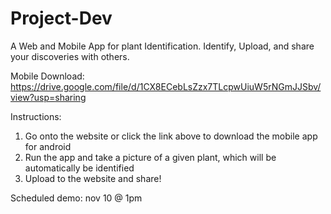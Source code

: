 # Project-Dev
A Web and Mobile App for plant Identification.
Identify, Upload, and share your discoveries with others.

Mobile Download:
https://drive.google.com/file/d/1CX8ECebLsZzx7TLcpwUiuW5rNGmJJSbv/view?usp=sharing

Instructions: 
1. Go onto the website or click the link above to download the mobile app for android
2. Run the app and take a picture of a given plant, which will be automatically be identified
3. Upload to the website and share!

Scheduled demo: nov 10 @ 1pm
